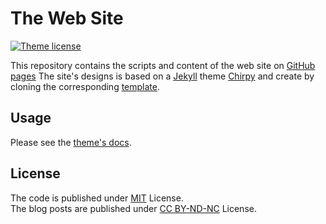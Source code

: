 # The Web Site

[![Theme license](https://img.shields.io/github/license/cotes2020/chirpy-starter.svg?color=blue)][mit]

This repository contains the scripts and content of the web site on [GitHub pages](https://vahancho.github.io/)
The site's designs is based on a [Jekyll](https://jekyllrb.com) theme [Chirpy](https://github.com/cotes2020/jekyll-theme-chirpy)
and create by cloning the corresponding [template](https://github.com/cotes2020/chirpy-starter).

## Usage

Please see the [theme's docs](https://github.com/cotes2020/jekyll-theme-chirpy#documentation).

## License

The code is published under [MIT][mit] License.<br>
The blog posts are published under [CC BY-ND-NC](https://creativecommons.org/licenses/by-nc-nd/4.0/) License.

[gem]: https://rubygems.org/gems/jekyll-theme-chirpy
[mit]: https://github.com/vahancho/vahancho.github.io/blob/main/LICENSE
